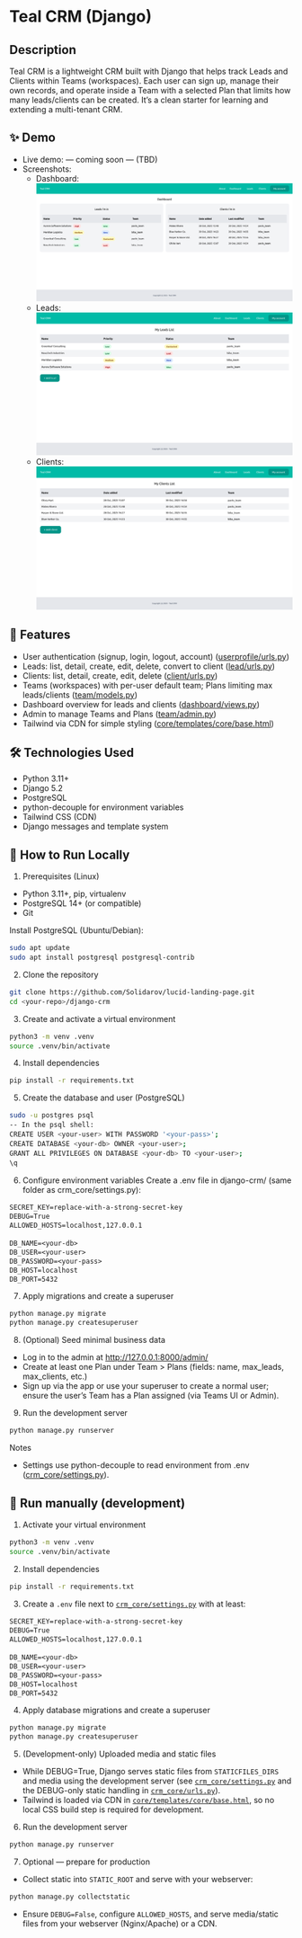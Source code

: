 # Teal CRM (Django)

## Description
Teal CRM is a lightweight CRM built with Django that helps track Leads and Clients within Teams (workspaces). Each user can sign up, manage their own records, and operate inside a Team with a selected Plan that limits how many leads/clients can be created. It’s a clean starter for learning and extending a multi-tenant CRM.

## ✨ Demo
- Live demo: — coming soon — (TBD)
- Screenshots:
  - Dashboard: ![Dashboard](./static/images/demo/screenshots/Dashboard-Django-CRM.png)
  - Leads: ![Leads](./static/images/demo/screenshots/Leads-Django-CRM.png)
  - Clients: ![Clients](./static/images/demo/screenshots/Clients-Django-CRM.png)

## 🚀 Features
- User authentication (signup, login, logout, account) ([userprofile/urls.py](userprofile/urls.py))
- Leads: list, detail, create, edit, delete, convert to client ([lead/urls.py](lead/urls.py))
- Clients: list, detail, create, edit, delete ([client/urls.py](client/urls.py))
- Teams (workspaces) with per-user default team; Plans limiting max leads/clients ([team/models.py](team/models.py))
- Dashboard overview for leads and clients ([dashboard/views.py](dashboard/views.py))
- Admin to manage Teams and Plans ([team/admin.py](team/admin.py))
- Tailwind via CDN for simple styling ([core/templates/core/base.html](core/templates/core/base.html))

## 🛠️ Technologies Used
- Python 3.11+
- Django 5.2
- PostgreSQL
- python-decouple for environment variables
- Tailwind CSS (CDN)
- Django messages and template system

## 🏃 How to Run Locally

1) Prerequisites (Linux)
- Python 3.11+, pip, virtualenv
- PostgreSQL 14+ (or compatible)
- Git

Install PostgreSQL (Ubuntu/Debian):
```bash
sudo apt update
sudo apt install postgresql postgresql-contrib
```

2) Clone the repository
```bash
git clone https://github.com/Solidarov/lucid-landing-page.git
cd <your-repo>/django-crm
```

3) Create and activate a virtual environment
```bash
python3 -m venv .venv
source .venv/bin/activate
```

4) Install dependencies
```bash
pip install -r requirements.txt
```

5) Create the database and user (PostgreSQL)
```bash
sudo -u postgres psql
-- In the psql shell:
CREATE USER <your-user> WITH PASSWORD '<your-pass>';
CREATE DATABASE <your-db> OWNER <your-user>;
GRANT ALL PRIVILEGES ON DATABASE <your-db> TO <your-user>;
\q
```

6) Configure environment variables
Create a .env file in django-crm/ (same folder as crm_core/settings.py):
```env
SECRET_KEY=replace-with-a-strong-secret-key
DEBUG=True
ALLOWED_HOSTS=localhost,127.0.0.1

DB_NAME=<your-db>
DB_USER=<your-user>
DB_PASSWORD=<your-pass>
DB_HOST=localhost
DB_PORT=5432
```

7) Apply migrations and create a superuser
```bash
python manage.py migrate
python manage.py createsuperuser
```

8) (Optional) Seed minimal business data
- Log in to the admin at http://127.0.0.1:8000/admin/
- Create at least one Plan under Team > Plans (fields: name, max_leads, max_clients, etc.)
- Sign up via the app or use your superuser to create a normal user; ensure the user’s Team has a Plan assigned (via Teams UI or Admin).

9) Run the development server
```bash
python manage.py runserver
```
Notes
- Settings use python-decouple to read environment from .env ([crm_core/settings.py](crm_core/settings.py)).

## 🏃 Run manually (development)

1. Activate your virtual environment
```bash
python3 -m venv .venv
source .venv/bin/activate
```

2. Install dependencies
```bash
pip install -r requirements.txt
```

3. Create a `.env` file next to [`crm_core/settings.py`](crm_core/settings.py) with at least:
```env
SECRET_KEY=replace-with-a-strong-secret-key
DEBUG=True
ALLOWED_HOSTS=localhost,127.0.0.1

DB_NAME=<your-db>
DB_USER=<your-user>
DB_PASSWORD=<your-pass>
DB_HOST=localhost
DB_PORT=5432
```

4. Apply database migrations and create a superuser
```bash
python manage.py migrate
python manage.py createsuperuser
```

5. (Development-only) Uploaded media and static files
- While DEBUG=True, Django serves static files from `STATICFILES_DIRS` and media using the development server (see [`crm_core/settings.py`](crm_core/settings.py) and the DEBUG-only static handling in [`crm_core/urls.py`](crm_core/urls.py)).
- Tailwind is loaded via CDN in [`core/templates/core/base.html`](core/templates/core/base.html), so no local CSS build step is required for development.

6. Run the development server
```bash
python manage.py runserver
```

7. Optional — prepare for production
- Collect static into `STATIC_ROOT` and serve with your webserver:
```bash
python manage.py collectstatic
```
- Ensure `DEBUG=False`, configure `ALLOWED_HOSTS`, and serve media/static files from your webserver (Nginx/Apache) or a CDN.
